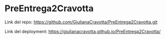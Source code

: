 # PreEntrega2Cravotta

Link del repo: https://github.com/GiulianaCravotta/PreEntrega2Cravotta.git

Link del deployment: https://giulianacravotta.github.io/PreEntrega2Cravotta/
